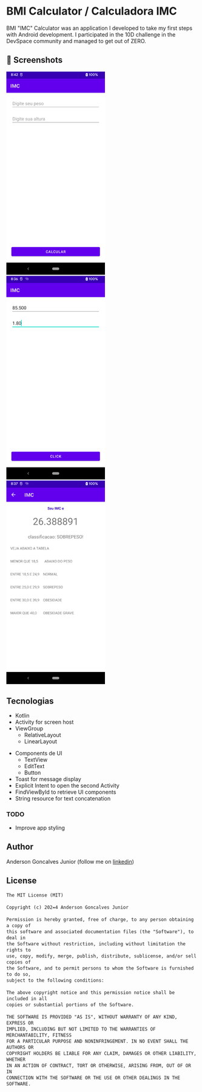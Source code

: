 # BMI Calculator / Calculadora IMC
BMI "IMC" Calculator was an application I developed to take my first steps with Android development. I participated in the 10D challenge in the DevSpace community and managed to get out of ZERO. 



## :camera_flash: Screenshots



<!-- You can add more screenshots here if you like -->
<img src="/result/Image1.png" width="260">&emsp;<img src="/result/Image2.png" width="260">&emsp;<img src="/result/Image3.png" width="260">

## Tecnologias
* Kotlin
* Activity for screen host
* ViewGroup
    * RelativeLayout
    * LinearLayout
- Components de UI
    - TextView
    - EditText
    - Button
- Toast for message display
- Explicit Intent to open the second Activity
- FindViewById to retrieve UI components
- String resource for text concatenation


### TODO
- Improve app styling

## Author
Anderson Goncalves Junior (follow me on [linkedin](https://au.linkedin.com/in/anderson-goncalves-junior-bbb9002b9))

## License
```
The MIT License (MIT)

Copyright (c) 202=4 Anderson Goncalves Junior

Permission is hereby granted, free of charge, to any person obtaining a copy of
this software and associated documentation files (the "Software"), to deal in
the Software without restriction, including without limitation the rights to
use, copy, modify, merge, publish, distribute, sublicense, and/or sell copies of
the Software, and to permit persons to whom the Software is furnished to do so,
subject to the following conditions:

The above copyright notice and this permission notice shall be included in all
copies or substantial portions of the Software.

THE SOFTWARE IS PROVIDED "AS IS", WITHOUT WARRANTY OF ANY KIND, EXPRESS OR
IMPLIED, INCLUDING BUT NOT LIMITED TO THE WARRANTIES OF MERCHANTABILITY, FITNESS
FOR A PARTICULAR PURPOSE AND NONINFRINGEMENT. IN NO EVENT SHALL THE AUTHORS OR
COPYRIGHT HOLDERS BE LIABLE FOR ANY CLAIM, DAMAGES OR OTHER LIABILITY, WHETHER
IN AN ACTION OF CONTRACT, TORT OR OTHERWISE, ARISING FROM, OUT OF OR IN
CONNECTION WITH THE SOFTWARE OR THE USE OR OTHER DEALINGS IN THE SOFTWARE.
```
